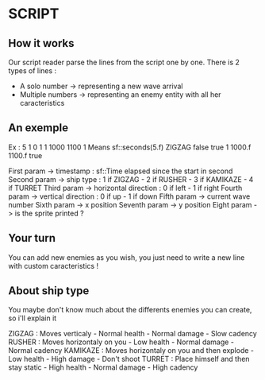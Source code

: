 # SCRIPT

## How it works

Our script reader parse the lines from the script one by one.
There is 2 types of lines :
- A solo number -> representing a new wave arrival
- Multiple numbers -> representing an enemy entity with all her caracteristics


## An exemple

Ex :  5                1      0     1    1 1000   1100    1
Means sf::seconds(5.f) ZIGZAG false true 1 1000.f 1100.f  true


First param -> timestamp : sf::Time elapsed since the start in second
Second param -> ship type : 1 if ZIGZAG - 2 if RUSHER - 3 if KAMIKAZE - 4 if TURRET
Third param -> horizontal direction : 0 if left - 1 if right
Fourth param -> vertical direction : 0 if up - 1 if down
Fifth param -> current wave number
Sixth param -> x position
Seventh param -> y position
Eight param -> is the sprite printed ?


## Your turn

You can add new enemies as you wish, you just need to write a new line with custom caracteristics !

## About ship type

You maybe don't know much about the differents enemies you can create, so i'll explain it

ZIGZAG : Moves verticaly - Normal health - Normal damage - Slow cadency
RUSHER : Moves horizontaly on you - Low health - Normal damage - Normal cadency
KAMIKAZE : Moves horizontaly on you and then explode - Low health - High damage - Don't shoot
TURRET : Place himself and then stay static - High health - Normal damage - High cadency


